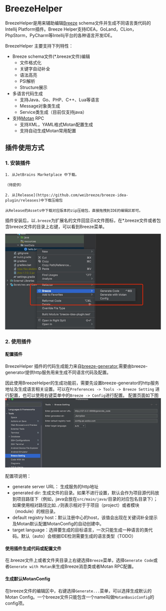 # BreezeHelper

BreezeHelper是用来辅助编辑[Breeze](https://github.com/weibreeze/breeze) schema文件并生成不同语言类代码的Intellij Platform插件。Breeze Helper支持IDEA，GoLand，CLion，PhpStorm，PyCharm等Intellij平台的各种语言开发IDE。

BreezeHelper 主要支持下列特性：

- Breeze schema文件(*.breeze文件)编辑
    - 文件格式化
    - 关键字自动补全
    - 语法高亮
    - PSI解析
    - Structure展示
- 多语言代码生成
    - 支持Java、Go、PHP、C++、Lua等语言
    - Message对象类生成
    - Service类生成（目前仅支持java）
- 支持[Motan](https://github.com/weibocom/motan) RPC
    - 支持XML，YAML格式Motan配置生成
    - 支持自动生成Motan常用配置

## 插件使用方式
### 1. 安装插件

    1. 从JetBrains Marketplace 中下载。 
    
    （待提供）
    
    2. 从[Release](https://github.com/weibreeze/breeze-idea-plugin/releases)中下载压缩包
    
    从Release的Assets中下载对应版本的zip压缩包，直接拖拽到IDE的编辑区即可。

插件安装后，以`.breeze`为扩展名的文件回显示`B`文件图标，在*.breeze文件或者包含breeze文件的目录上右键，可以看到Breeze菜单。

![](./images/breezehelper-menu.jpg)

### 2. 使用插件

#### 配置插件

BreezeHelper
插件的代码生成能力来自[breeze-generator](https://github.com/weibreeze/breeze-generator),需要由breeze-generator提供http服务用来生成不同语言代码及配置。

因此使用BreezeHelper的生成功能前，需要先设置breeze-generator的http服务地址及生成语言相关设置。可以在`Preferences -> Tools -> Breeze Setting`
进行配置，也可以使用右键菜单中的`Breeze -> Config`进行配置。 配置页面如下图
![](./images/breezehelper-setting.jpg)

配置项说明：
- generate server URL： 生成服务的http地址
- generated dir:        生成文件的目录。如果不进行设置，默认会作为项目源代码放到项目路径下（例如，java会放在`src/main/java/`目录的对应包名目录下）；如果使用相对路径比如`./`则表示相对于于项目（project）或者模块（module）的根目录。
- default registry host：默认注册中心的host，该值会出现在关键词补全提示及Motan默认配置MotanConfig的自动创建中。
- target language：选择要生成的目标语言，一次只能生成一种语言的类代码。默认（auto）会根据IDE检测需要生成的语言类型（TODO）

#### 使用插件生成代码或配置文件

在.breeze文件上或者文件夹目录上右键选择`Breeze`菜单，选择`Generate Code`或者`Generate with Motan`来生成Breeze消息类或者Motan RPC配置。

#### 生成默认MotanConfig

在breeze文件的编辑区中，右键选择`Generate...`菜单，可以选择生成默认的Motan Config。一个breeze文件只能包含一个name叫做`MotanBasicConfig`的config项。
